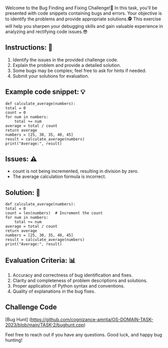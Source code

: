 Welcome to the Bug Finding and Fixing Challenge!:space_invader: In this task, you'll be presented with code snippets containing bugs and errors. Your objective is to identify the problems and provide appropriate solutions.:detective: This exercise will help you sharpen your debugging skills and gain valuable experience in analyzing and rectifying code issues.:sunglasses: 
## Instructions: :memo:
1. Identify the issues in the provided challenge code. 
2. Explain the problem and provide a detailed solution. 
4. Some bugs may be complex; feel free to ask for hints if needed. 
5. Submit your solutions for evaluation.
## Example code snippet: :bulb:
    def calculate_average(numbers): 
    total = 0 
    count = 0 
    for num in numbers: 
        total += num 
    average = total / count 
    return average 
    numbers = [25, 30, 35, 40, 45] 
    result = calculate_average(numbers)
    print("Average:", result) 
## Issues: :warning:
- count is not being incremented, resulting in division by zero.
- The average calculation formula is incorrect.
## Solution: :mag_right:
    def calculate_average(numbers): 
    total = 0 
    count = len(numbers)  # Increment the count 
    for num in numbers: 
        total += num 
    average = total / count 
    return average 
    numbers = [25, 30, 35, 40, 45] 
    result = calculate_average(numbers) 
    print("Average:", result) 
## Evaluation Criteria: :bar_chart:
1. Accuracy and correctness of bug identification and fixes.
2. Clarity and completeness of problem descriptions and solutions.
3. Proper application of Python syntax and conventions.
4. Quality of explanations in the bug fixes.

## Challenge Code
[Bug Hunt] (https://github.com/cognizance-amrita/OS-DOMAIN-TASK-2023/blob/main/TASK-2/bughunt.cpp)


Feel free to reach out if you have any questions. Good luck, and happy bug hunting!




  



